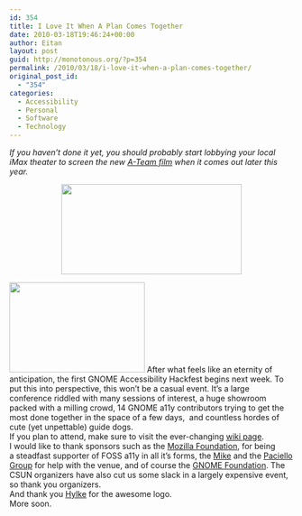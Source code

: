 ```yaml
---
id: 354
title: I Love It When A Plan Comes Together
date: 2010-03-18T19:46:24+00:00
author: Eitan
layout: post
guid: http://monotonous.org/?p=354
permalink: /2010/03/18/i-love-it-when-a-plan-comes-together/
original_post_id:
  - "354"
categories:
  - Accessibility
  - Personal
  - Software
  - Technology
---
```

_If you haven&#8217;t done it yet, you should probably start lobbying your local iMax theater to screen the new_ [_A-Team film_](http://www.imdb.com/title/tt0429493/ "The A-Team Movie on IMDB") _when it comes out later this year._

<p style="text-align:center;">
  <img class="aligncenter" title="Hackfest Logo" src="http://live.gnome.org/Accessibility/Hackfest2010?action=AttachFile&do=get&target=a11y_hackfest.png" alt="" width="320" height="160" />
</p>

<img class="alignright" title="Guide dog from years past" src="http://farm3.static.flickr.com/2294/2338566355_b87e5fb0b3_m.jpg" alt="" width="240" height="160" /> After what feels like an eternity of anticipation, the first GNOME Accessibility Hackfest begins next week. To put this into perspective, this won&#8217;t be a casual event. It&#8217;s a large conference riddled with many sessions of interest, a huge showroom packed with a milling crowd, 14 GNOME a11y contributors trying to get the most done together in the space of a few days,  and countless hordes of cute (yet unpettable) guide dogs.  
If you plan to attend, make sure to visit the ever-changing [wiki page](http://live.gnome.org/Accessibility/Hackfest2010 "Hackfest Wiki Page").  
I would like to thank sponsors such as the [Mozilla Foundation](http://www.mozilla.org "The Mozilla Foundation"), for being a steadfast supporter of FOSS a11y in all it&#8217;s forms, the [Mike](http://twitter.com/Mpaciello) and the [Paciello Group](http://www.paciellogroup.com "The Paciello Group") for help with the venue, and of course the [GNOME Foundation](http://foundation.gnome.org/ "The GNOME Foundation"). The CSUN organizers have also cut us some slack in a largely expensive event, so thank you organizers.  
And thank you [Hylke](http://www.bomahy.nl/hylke/blog/ "Hylke Bons") for the awesome logo.  
More soon.